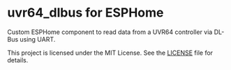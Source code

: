 # uvr64_dlbus for ESPHome

Custom ESPHome component to read data from a UVR64 controller via DL-Bus using UART.

This project is licensed under the MIT License. See the [LICENSE](LICENSE) file for details.
